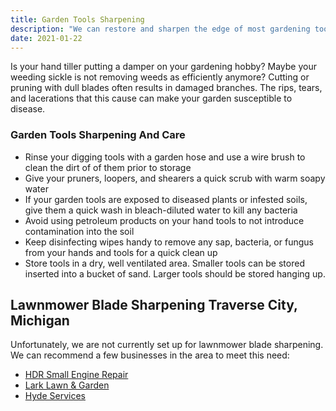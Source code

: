 ```yaml
---
title: Garden Tools Sharpening
description: "We can restore and sharpen the edge of most gardening tools.  Ask us today about our wide variety of tool sharpening in Northern Michigan."
date: 2021-01-22
---
```


Is your hand tiller putting a damper on your gardening hobby? Maybe your weeding sickle is not removing weeds as efficiently anymore? 
Cutting or pruning with dull blades often results in damaged branches.  The rips, tears, and lacerations that this cause can make your garden susceptible to disease.  

### Garden Tools Sharpening And Care 

* Rinse your digging tools with a garden hose and use a wire brush to clean the dirt of of them prior to storage
* Give your pruners, loopers, and shearers a quick scrub with warm soapy water
* If your garden tools are exposed to diseased plants or infested soils, give them a quick wash in bleach-diluted water to kill any bacteria
* Avoid using petroleum products on your hand tools to not introduce contamination into the soil
* Keep disinfecting wipes handy to remove any sap, bacteria, or fungus from your hands and tools for a quick clean up
* Store tools in a dry, well ventilated area.  Smaller tools can be stored inserted into a bucket of sand.  Larger tools should be stored hanging up.


## Lawnmower Blade Sharpening Traverse City, Michigan

Unfortunately, we are not currently set up for lawnmower blade sharpening.  We can recommend a few businesses in the area to meet this need: 

- [HDR Small Engine Repair](https://www.hdrservice.com/)
- [Lark Lawn & Garden ](https://www.larksparts.com/services/28901/59295/lawn-mower-blade-sharpening)
- [Hyde Services](https://www.hyde-services.com/)
